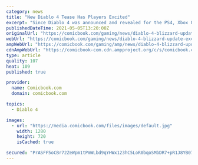 ```yaml
---
category: news
title: "New Diablo 4 Tease Has Players Excited"
excerpt: "Since Diablo 4 was announced and revealed for the PS4, Xbox One, and PC at BlizzCon 2019, Blizzard hasn't said much about the game, nor has it had a ton to show of the game. We know it's not releasing ..."
publishedDateTime: 2021-05-05T13:20:00Z
originalUrl: "https://comicbook.com/gaming/news/diablo-4-blizzard-update-excited/"
webUrl: "https://comicbook.com/gaming/news/diablo-4-blizzard-update-excited/"
ampWebUrl: "https://comicbook.com/gaming/amp/news/diablo-4-blizzard-update-excited/"
cdnAmpWebUrl: "https://comicbook-com.cdn.ampproject.org/c/s/comicbook.com/gaming/amp/news/diablo-4-blizzard-update-excited/"
type: article
quality: 107
heat: 109
published: true

provider:
  name: Comicbook.com
  domain: comicbook.com

topics:
  - Diablo 4

images:
  - url: "https://media.comicbook.com/files/images/default.jpg"
    width: 1280
    height: 720
    isCached: true

secured: "PrASFF5oCBr72ZeWpm1tPmWLbd9qYHWx123hC5LoR0bqoSMbDR7+pR1J8YB07/+SHXIP7hU5ujB44y+aP4/RDW9f3kJgE2SXTO6hIr6rdHFXgg6JkmMdWPEarPOA+cK4jkjsM5rpdZUldbkHbKcllo92hwHX/JwpJ5DUGg3rD6pHXuv0Dg+lcZPV36omRKm9/9JhopToKg9s3xA2uTzf8HpKJa4XZgsmv7dlN1JPc6RQI0Jxqw6vOBZq7xcvDb3gLv7RABfqPSnJ+FDfBcz2cWb+F5D5ZZmghDX9XLv8tH5WMa4P9I39U1x51csu9G5w+uakKGGKDMUF1yhRnrEZgwqHMOHar5ZD0IaRIXs+jwM=;LuJ6Z7LJNpe1HzOWjbBfuQ=="
---
```


